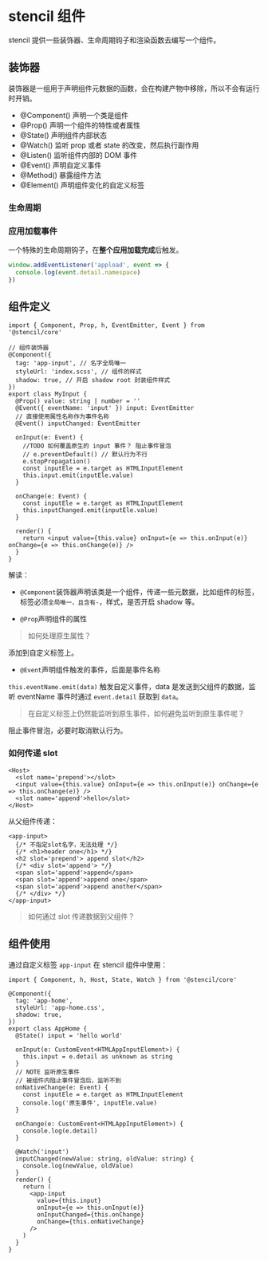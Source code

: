 # stencil 组件

stencil 提供一些装饰器、生命周期钩子和渲染函数去编写一个组件。

## 装饰器

装饰器是一组用于声明组件元数据的函数，会在构建产物中移除，所以不会有运行时开销。

- @Component() 声明一个类是组件
- @Prop() 声明一个组件的特性或者属性
- @State() 声明组件内部状态
- @Watch() 监听 prop 或者 state 的改变，然后执行副作用
- @Listen() 监听组件内部的 DOM 事件
- @Event() 声明自定义事件
- @Method() 暴露组件方法
- @Element() 声明组件变化的自定义标签

### 生命周期

### 应用加载事件

一个特殊的生命周期钩子，在**整个应用加载完成**后触发。

```js
window.addEventListener('appload', event => {
  console.log(event.detail.namespace)
})
```

## 组件定义

```tsx
import { Component, Prop, h, EventEmitter, Event } from '@stencil/core'

// 组件装饰器
@Component({
  tag: 'app-input', // 名字全局唯一
  styleUrl: 'index.scss', // 组件的样式
  shadow: true, // 开启 shadow root 封装组件样式
})
export class MyInput {
  @Prop() value: string | number = ''
  @Event({ eventName: 'input' }) input: EventEmitter
  // 直接使用属性名称作为事件名称
  @Event() inputChanged: EventEmitter

  onInput(e: Event) {
    //TODO 如何覆盖原生的 input 事件？ 阻止事件冒泡
    // e.preventDefault() // 默认行为不行
    e.stopPropagation()
    const inputEle = e.target as HTMLInputElement
    this.input.emit(inputEle.value)
  }

  onChange(e: Event) {
    const inputEle = e.target as HTMLInputElement
    this.inputChanged.emit(inputEle.value)
  }

  render() {
    return <input value={this.value} onInput={e => this.onInput(e)} onChange={e => this.onChange(e)} />
  }
}
```

解读：

- `@Component`装饰器声明该类是一个组件，传递一些元数据，比如组件的标签，标签必须`全局唯一，且含有-`，样式，是否开启 shadow 等。

- `@Prop`声明组件的属性

> 如何处理原生属性？

添加到自定义标签上。

- `@Event`声明组件触发的事件，后面是事件名称

`this.eventName.emit(data)` 触发自定义事件，data 是发送到父组件的数据，监听 eventName 事件时通过 `event.detail` 获取到 `data`。

> 在自定义标签上仍然能监听到原生事件，如何避免监听到原生事件呢？

阻止事件冒泡，必要时取消默认行为。

### 如何传递 slot

```tsx
<Host>
  <slot name='prepend'></slot>
  <input value={this.value} onInput={e => this.onInput(e)} onChange={e => this.onChange(e)} />
  <slot name='append'>hello</slot>
</Host>
```

从父组件传递：

```tsx
<app-input>
  {/* 不指定slot名字，无法处理 */}
  {/* <h1>header one</h1> */}
  <h2 slot='prepend'> append slot</h2>
  {/* <div slot='append'> */}
  <span slot='append'>append</span>
  <span slot='append'>append one</span>
  <span slot='append'>append another</span>
  {/* </div> */}
</app-input>
```

> 如何通过 slot 传递数据到父组件？

<!-- TODO -->

## 组件使用

通过自定义标签 `app-input` 在 stencil 组件中使用：

```tsx
import { Component, h, Host, State, Watch } from '@stencil/core'

@Component({
  tag: 'app-home',
  styleUrl: 'app-home.css',
  shadow: true,
})
export class AppHome {
  @State() input = 'hello world'

  onInput(e: CustomEvent<HTMLAppInputElement>) {
    this.input = e.detail as unknown as string
  }
  // NOTE 监听原生事件
  // 被组件内阻止事件冒泡后，监听不到
  onNativeChange(e: Event) {
    const inputEle = e.target as HTMLInputElement
    console.log('原生事件', inputEle.value)
  }

  onChange(e: CustomEvent<HTMLAppInputElement>) {
    console.log(e.detail)
  }

  @Watch('input')
  inputChanged(newValue: string, oldValue: string) {
    console.log(newValue, oldValue)
  }
  render() {
    return (
      <app-input
        value={this.input}
        onInput={e => this.onInput(e)}
        onInputChanged={this.onChange}
        onChange={this.onNativeChange}
      />
    )
  }
}
```
